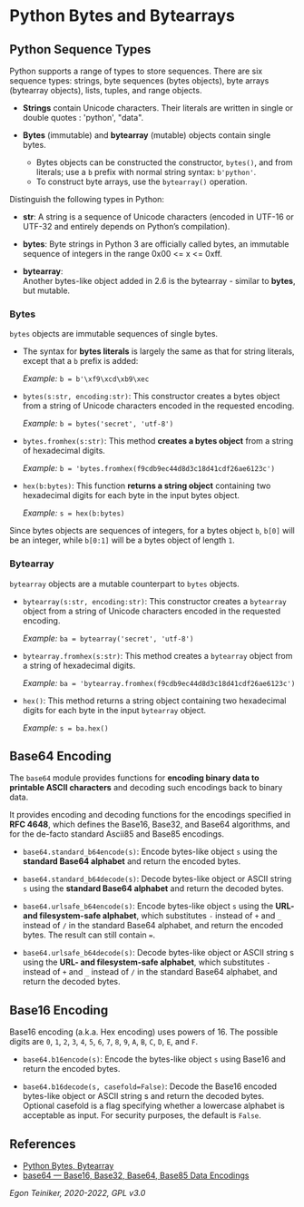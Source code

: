 # Python Bytes and Bytearrays

## Python Sequence Types

Python supports a range of types to store sequences. There are six sequence types: strings, byte sequences (bytes objects), byte arrays (bytearray objects), lists, tuples, and range objects.

* **Strings** contain Unicode characters. Their literals are written in single or double quotes : 'python', "data". 

* **Bytes** (immutable) and **bytearray** (mutable) objects contain single bytes. 
    * Bytes objects can be constructed the constructor, `bytes()`, and from literals; use a `b` prefix with normal string syntax: `b'python'`. 
    * To construct byte arrays, use the `bytearray()` operation.

Distinguish the following types in Python: 

* **str**:
    A string is a sequence of Unicode characters (encoded in UTF-16 or UTF-32 and entirely depends on Python’s compilation).

* **bytes**:
    Byte strings in Python 3 are officially called bytes, an immutable sequence of integers in the range 0x00 <= x <= 0xff.

* **bytearray**:     
    Another bytes-like object added in 2.6 is the bytearray - similar to **bytes**, but mutable.   


### Bytes

`bytes` objects are immutable sequences of single bytes.

*  The syntax for **bytes literals** is largely the same as that for string literals, 
    except that a `b` prefix is added:
    
    _Example:_ `b = b'\xf9\xcd\xb9\xec`
    
* `bytes(s:str, encoding:str)`: This constructor creates a bytes object from a string 
    of Unicode characters encoded in the requested encoding.

    _Example:_ `b = bytes('secret', 'utf-8')`

* `bytes.fromhex(s:str)`: This method **creates a bytes object** from a string 
    of hexadecimal digits.

    _Example:_ `b = 'bytes.fromhex(f9cdb9ec44d8d3c18d41cdf26ae6123c')`

* `hex(b:bytes)`: This function **returns a string object** containing two hexadecimal 
    digits for each byte in the input bytes object.

    _Example:_ `s = hex(b:bytes)`

Since bytes objects are sequences of integers, for a bytes object `b`, `b[0]` will 
be an integer, while `b[0:1]` will be a bytes object of length `1`.


### Bytearray 

`bytearray` objects are a mutable counterpart to `bytes` objects.

* `bytearray(s:str, encoding:str)`: This constructor creates a `bytearray` object 
    from a string of Unicode characters encoded in the requested encoding.

    _Example:_ `ba = bytearray('secret', 'utf-8')`

* `bytearray.fromhex(s:str)`: This method creates a `bytearray` object from 
    a string of hexadecimal digits.

    _Example:_ `ba = 'bytearray.fromhex(f9cdb9ec44d8d3c18d41cdf26ae6123c')`

* `hex()`: This method returns a string object containing two hexadecimal 
    digits for each byte in the input `bytearray` object.

    _Example:_ `s = ba.hex()`


## Base64 Encoding 

The `base64` module provides functions for **encoding binary data to printable ASCII characters** and decoding such encodings back to binary data. 

It provides encoding and decoding functions for the encodings specified in **RFC 4648**, which defines the Base16, Base32, and Base64 algorithms, and for the de-facto standard Ascii85 and Base85 encodings.

* `base64.standard_b64encode(s)`: Encode bytes-like object `s` using the **standard Base64 alphabet** and return the encoded bytes.

* `base64.standard_b64decode(s)`: Decode bytes-like object or ASCII string `s` using the **standard Base64 alphabet** and return the decoded bytes.

* `base64.urlsafe_b64encode(s)`: Encode bytes-like object `s` using the **URL- and filesystem-safe alphabet**, which substitutes `-` instead of `+` and `_` instead of `/` in the standard Base64 alphabet, and return the encoded bytes. The result can still contain `=`.

* `base64.urlsafe_b64decode(s)`: Decode bytes-like object or ASCII string s using the **URL- and filesystem-safe alphabet**, which substitutes `-` instead of `+` and `_` instead of `/` in the standard Base64 alphabet, and return the decoded bytes.


## Base16 Encoding 

Base16 encoding (a.k.a. Hex encoding) uses powers of 16. 
The possible digits are `0`, `1`, `2`, `3`, `4`, `5`, `6`, `7`, `8`, `9`, `A`, `B`, `C`, `D`, `E`, and `F`.

* `base64.b16encode(s)`: Encode the bytes-like object `s` using Base16 and return the encoded bytes.

* `base64.b16decode(s, casefold=False)`: Decode the Base16 encoded bytes-like object or ASCII string s and return the decoded bytes. Optional casefold is a flag specifying whether a lowercase alphabet is acceptable as input. For security purposes, the default is `False`.


## References

* [Python Bytes, Bytearray](https://www.w3resource.com/python/python-bytes.php)
* [base64 — Base16, Base32, Base64, Base85 Data Encodings](https://docs.python.org/3/library/base64.html)

*Egon Teiniker, 2020-2022, GPL v3.0*
 